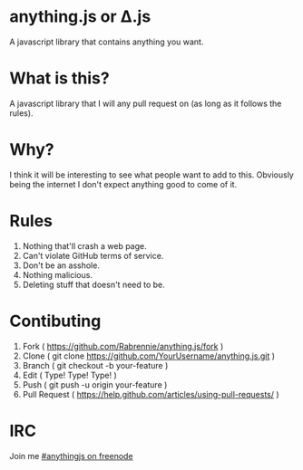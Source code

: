 # anything.js or Δ.js
A javascript library that contains anything you want.



# What is this?
A javascript library that I will any pull request on (as long as it follows the rules).

# Why?
I think it will be interesting to see what people want to add to this. Obviously being the internet I don't expect anything good to come of it.

# Rules
1. Nothing that'll crash a web page.
1. Can't violate GitHub terms of service.
1. Don't be an asshole.
  1. Nothing malicious.  
  1. Deleting stuff that doesn't need to be.

# Contibuting
1. Fork ( https://github.com/Rabrennie/anything.js/fork )
1. Clone ( git clone https://github.com/YourUsername/anything.js.git )
1. Branch ( git checkout -b your-feature )
1. Edit ( Type! Type! Type! )
1. Push ( git push -u origin your-feature )
1. Pull Request ( https://help.github.com/articles/using-pull-requests/ )

# IRC
Join me [#anythingjs on freenode](http://webchat.freenode.net/?channels=anythingjs)
